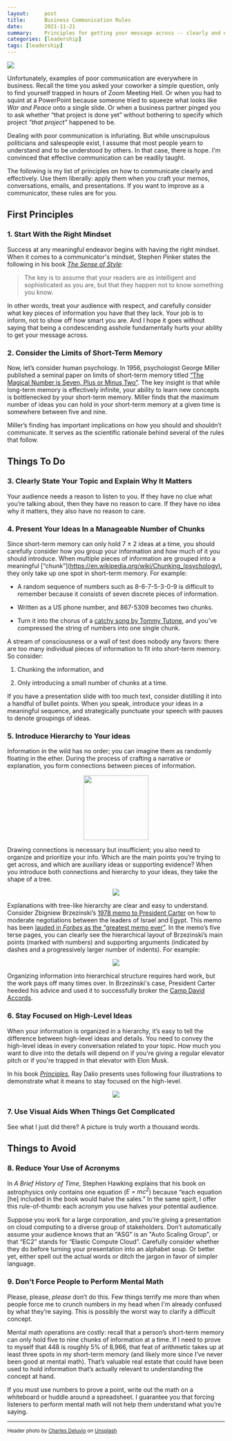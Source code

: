 ```yaml
---
layout:     post
title:      Business Communication Rules
date:       2021-11-21
summary:    Principles for getting your message across -- clearly and effectively.
categories: [leadership]
tags: [leadership]
---
```


<img src = "/assets/images/charles-deluvio-Lks7vei-eAg-unsplash (1).jpg">

Unfortunately, examples of poor communication are everywhere in business. Recall the time you asked your coworker a simple question, only to find yourself trapped in hours of Zoom Meeting Hell. Or when you had to squint at a PowerPoint because someone tried to squeeze what looks like _War and Peace_ onto a single slide. Or when a business partner pinged you to ask whether “that project is done yet” without bothering to specify which project _"that project"_ happened to be.

Dealing with poor communication is infuriating. But while unscrupulous politicians and salespeople exist, I assume that most people yearn to understand and to be understood by others. In that case, there is hope. I'm convinced that effective communication can be readily taught.

The following is my list of principles on how to communicate clearly and effectively. Use them liberally: apply them when you craft your memos, conversations, emails, and presentations. If you want to improve as a communicator, these rules are for you.

## First Principles

### 1. Start With the Right Mindset

Success at any meaningful endeavor begins with having the right mindset. When it comes to a communicator's mindset, Stephen Pinker states the following in his book [_The Sense of Style_](https://www.amazon.com/Sense-Style-Thinking-Persons-Writing-ebook/dp/B00INIYG74/ref=sr_1_1?keywords=the+sense+of+style&qid=1637638057&qsid=140-7025314-2954655&sr=8-1&sres=0143127799%2CB092PG7SJF%2C1642810053%2C039363552X%2C0593135202%2C1734692707%2CB07H7HN6DN%2CB0015AOEGU%2CB078LTRBNN%2C9124152951%2CB076X7QJFS%2C1585429139%2CB08ZBJ4LXX%2C0593330447%2C184413220X%2C1533667926&srpt=ABIS_BOOK):

> The key is to assume that your readers are as intelligent and sophisticated as you are, but that they happen not to know something you know.

In other words, treat your audience with respect, and carefully consider what key pieces of information you have that they lack. Your job is to inform, not to show off how smart you are. And I hope it goes without saying that being a condescending asshole fundamentally hurts your ability to get your message across.

### 2. Consider the Limits of Short-Term Memory

Now, let’s consider human psychology. In 1956, psychologist George Miller published a seminal paper on limits of short-term memory titled [“The Magical Number is Seven, Plus or Minus Two”](http://www.musanim.com/miller1956/). The key insight is that while long-term memory is effectively infinite, your ability to learn new concepts is bottlenecked by your short-term memory. Miller finds that the maximum number of ideas you can hold in your short-term memory at a given time is somewhere between five and nine.

Miller’s finding has important implications on how you should and shouldn’t communicate. It serves as the scientific rationale behind several of the rules that follow.

## Things To Do

### 3. Clearly State Your Topic and Explain Why It Matters

Your audience needs a reason to listen to you. If they have no clue what you’re talking about, then they have no reason to care. If they have no idea why it matters, they also have no reason to care.

### 4. Present Your Ideas In a Manageable Number of Chunks

Since short-term memory can only hold 7 ± 2 ideas at a time, you should carefully consider how you group your information and how much of it you should introduce. When multiple pieces of information are grouped into a meaningful [“chunk”](https://en.wikipedia.org/wiki/Chunking_(psychology), they only take up one spot in short-term memory. For example:

* A random sequence of numbers such as 8-6-7-5-3-0-9 is difficult to remember because it consists of seven discrete pieces of information.

* Written as a US phone number, and 867-5309 becomes two chunks.

* Turn it into the chorus of a [catchy song by Tommy Tutone](https://www.youtube.com/watch?v=6WTdTwcmxyo), and you’ve compressed the string of numbers into one single chunk.

A stream of consciousness or a wall of text does nobody any favors: there are too many individual pieces of information to fit into short-term memory. So consider:

1.  Chunking the information, and

1. Only introducing a small number of chunks at a time.

If you have a presentation slide with too much text, consider distilling it into a handful of bullet points. When you speak, introduce your ideas in a meaningful sequence, and strategically punctuate your speech with pauses to denote groupings of ideas.

### 5. Introduce Hierarchy to Your ideas

Information in the wild has no order; you can imagine them as randomly floating in the ether. During the process of crafting a narrative or explanation, you form connections between pieces of information.

<p align="center">
<img src = "/assets/images/248px-Directed_graph_disjoint.svg.png" width="150" height="150">
</p>

Drawing connections is necessary but insufficient; you also need to organize and prioritize your info. Which are the main points you’re trying to get across, and which are auxiliary ideas or supporting evidence? When you introduce both connections and hierarchy to your ideas, they take the shape of a tree.

<p align="center">
<img src = "/assets/images/Stablo.jpeg">
</p>

Explanations with tree-like hierarchy are clear and easy to understand. Consider Zbigniew Brzezinski’s [1978 memo to President Carter](https://www.cia.gov/readingroom/docs/1978-08-31c.pdf) on how to moderate negotiations between the leaders of Israel and Egypt. This memo has been [lauded in _Forbes_ as the “greatest memo ever”](https://www.forbes.com/sites/andyboynton/2014/01/09/greatest-memo-ever/?sh=). In the memo’s five terse pages, you can clearly see the hierarchical layout of Brzezinski’s main points (marked with numbers) and supporting arguments (indicated by dashes and a progressively larger number of indents). For example:

<p align="center">
<img src = "/assets/images/camp_david.png">
</p>

Organizing information into hierarchical structure requires hard work, but the work pays off many times over. In Brzezinski's case, President Carter heeded his advice and used it to successfully broker the [Camp David Accords](https://en.wikipedia.org/wiki/Camp_David_Accords).

### 6. Stay Focused on High-Level Ideas

When your information is organized in a hierarchy, it’s easy to tell the difference between high-level ideas and details. You need to convey the high-level ideas in every conversation related to your topic. How much you want to dive into the details will depend on if you're giving a regular elevator pitch or if you're trapped in that elevator with Elon Musk.

In his book [_Principles_](https://www.amazon.com/Principles-Life-Work-Ray-Dalio-ebook/dp/B071CTK28D/ref=sr_1_1?keywords=principles&qid=1637652506&qsid=140-7025314-2954655&sr=8-1&sres=1501124021%2C1982160276%2C0062997459%2C1982147210%2C1305271483%2CB07G4KDLTZ%2CB083JKQPVQ%2C1319228003%2C1259642232%2C0987507133%2C1506267025%2C0062364286%2CB092ZYDDXV%2C1683670329%2C1284172392%2C1737846209&srpt=ABIS_BOOK), Ray Dalio presents uses following four illustrations to demonstrate what it means to stay focused on the high-level.

<p align="center">
<img src = "/assets/images/principles.png">
</p>

### 7. Use Visual Aids When Things Get Complicated

See what I just did there? A picture is truly worth a thousand words.


## Things to Avoid

### 8. Reduce Your Use of Acronyms

In _A Brief History of Time_, Stephen Hawking explains that his book on astrophysics only contains one equation (_E = mc<sup>2</sup>_) because “each equation [he] included in the book would halve the sales.” In the same spirit, I offer this rule-of-thumb: each acronym you use halves your potential audience.

Suppose you work for a large corporation, and you’re giving a presentation on cloud computing to a diverse group of stakeholders. Don’t automatically assume your audience knows that an “ASG” is an "Auto Scaling Group", or that “EC2” stands for “Elastic Compute Cloud”. Carefully consider whether they do before turning your presentation into an alphabet soup. Or better yet, either spell out the actual words or ditch the jargon in favor of simpler language.

### 9. Don't Force People to Perform Mental Math

Please, please, _please_ don’t do this. Few things terrify me more than when people force me to crunch numbers in my head when I'm already confused by what they’re saying. This is possibly the worst way to clarify a difficult concept.

Mental math operations are costly: recall that a person’s short-term memory can only hold five to nine chunks of information at a time. If I need to prove to myself that 448 is roughly 5% of 8,966, that feat of arithmetic takes up at least three spots in my short-term memory (and likely more since I’ve never been good at mental math). That’s valuable real estate that could have been used to hold information that’s actually relevant to understanding the concept at hand.

If you must use numbers to prove a point, write out the math on a whiteboard or huddle around a spreadsheet. I guarantee you that forcing listeners to perform mental math will not help them understand what you’re saying.



---
<small>Header photo by <a href="https://unsplash.com/@charlesdeluvio?utm_source=unsplash&utm_medium=referral&utm_content=creditCopyText">Charles Deluvio</a> on <a href="https://unsplash.com/s/photos/talk?utm_source=unsplash&utm_medium=referral&utm_content=creditCopyText">Unsplash</a></small>
